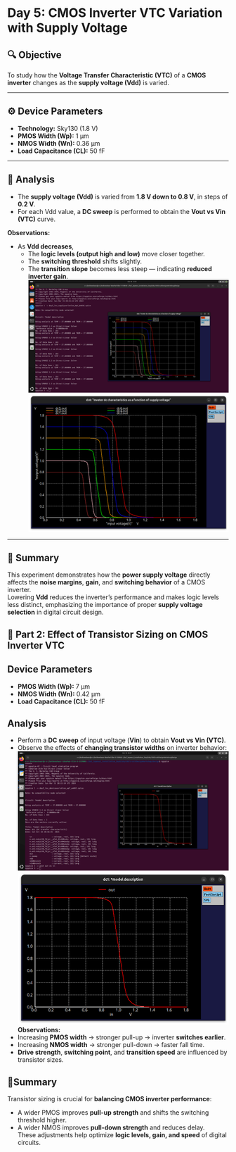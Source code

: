 # Day 5: CMOS Inverter VTC Variation with Supply Voltage

## 🔍 Objective
To study how the **Voltage Transfer Characteristic (VTC)** of a **CMOS inverter** changes as the **supply voltage (Vdd)** is varied.

---

## ⚙️ Device Parameters
- **Technology:** Sky130 (1.8 V)
- **PMOS Width (Wp):** 1 µm  
- **NMOS Width (Wn):** 0.36 µm  
- **Load Capacitance (CL):** 50 fF  

---

## 🧪 Analysis
- The **supply voltage (Vdd)** is varied from **1.8 V down to 0.8 V**, in steps of **0.2 V**.  
- For each Vdd value, a **DC sweep** is performed to obtain the **Vout vs Vin (VTC)** curve.  

**Observations:**
- As **Vdd decreases**,  
  - The **logic levels (output high and low)** move closer together.  
  - The **switching threshold** shifts slightly.  
  - The **transition slope** becomes less steep — indicating **reduced inverter gain**.  
![im13](im13.png)
![im14](im14.png)
---

## 🧠 Summary
This experiment demonstrates how the **power supply voltage** directly affects the **noise margins**, **gain**, and **switching behavior** of a CMOS inverter.  
Lowering **Vdd** reduces the inverter’s performance and makes logic levels less distinct, emphasizing the importance of proper **supply voltage selection** in digital circuit design.

## 🧪 Part 2: Effect of Transistor Sizing on CMOS Inverter VTC

## Device Parameters
- **PMOS Width (Wp):** 7 µm  
- **NMOS Width (Wn):** 0.42 µm  
- **Load Capacitance (CL):** 50 fF  

## Analysis
- Perform a **DC sweep** of input voltage (**Vin**) to obtain **Vout vs Vin (VTC)**.  
- Observe the effects of **changing transistor widths** on inverter behavior:
![im.15](im15.png)
![im.16](im16.png)
**Observations:**
- Increasing **PMOS width** → stronger pull-up → inverter **switches earlier**.  
- Increasing **NMOS width** → stronger pull-down → faster fall time.  
- **Drive strength**, **switching point**, and **transition speed** are influenced by transistor sizes.

## 🧠Summary
Transistor sizing is crucial for **balancing CMOS inverter performance**:  
- A wider PMOS improves **pull-up strength** and shifts the switching threshold higher.  
- A wider NMOS improves **pull-down strength** and reduces delay.  
These adjustments help optimize **logic levels, gain, and speed** of digital circuits.


